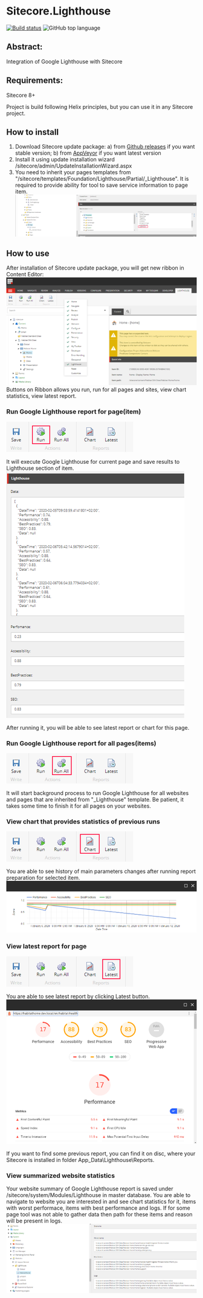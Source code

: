 # Sitecore.Lighthouse

[![Build status](https://ci.appveyor.com/api/projects/status/jsjfx04v9u929os2?svg=true)](https://ci.appveyor.com/project/Antonytm/sitecore-Lighthouse)
![GitHub top language](https://img.shields.io/github/languages/top/antonytm/sitecore.lighthouse)

## Abstract:

Integration of Google Lighthouse with Sitecore

## Requirements:
Sitecore 8+

Project is build following Helix principles, but you can use it in any Sitecore project.

## How to install

1. Download Sitecore update package: a) from [Github releases](https://github.com/Antonytm/Sitecore.Lighthouse/releases) if you want stable version; b) from [AppVeyor](https://ci.appveyor.com/project/Antonytm/sitecore-Lighthouse) if you want latest version
2. Install it using update installation wizard /sitecore/admin/UpdateInstallationWizard.aspx
3. You need to inherit your pages templates from "/sitecore/templates/Foundation/Lighthouse/Partial/_Lighthouse". It is required to provide ability for tool to save service information to page item.
![Inheritance](/docs/images/inheritance.png)

## How to use 

After installation of Sitecore update package, you will get new ribbon in Content Editor:
![Sitecore Ribbon](/docs/images/ribbon.png)
Buttons on Ribbon allows you run, run for all pages and sites, view chart statistics, view latest report.

### Run Google Lighthouse report for page(item)
![Run](/docs/images/run.png)

It will execute Google Lighthouse for current page and save results to Lighthouse section of item. 
![Service data](/docs/images/serviceData.png)

After running it, you will be able to see latest report or chart for this page.

### Run Google Lighthouse report for all pages(items)
![Run all](/docs/images/runAll.png)

It will start background process to run Google Lighthouse for all websites and pages that are inherited from "_Lighthouse" template.
Be patient, it takes some time to finish it for all pages on your websites.

### View chart that provides statistics of previous runs
![Chart](/docs/images/chart.png)

You are able to see history of main parameters changes after running report preparation for selected item.
![Chart example](/docs/images/chartExample.png)

### View latest report for page
![Latest report](/docs/images/latest.png)

You are able to see latest report by clicking Latest button. 
![Latest report example](/docs/images/latestExample.png)

If you want to find some previous report, you can find it on disc, where your Sitecore is installed in folder App_Data\Lighthouse\Reports. 

### View summarized website statistics
Your website summary of Google Lighthouse report is saved under /sitecore/system/Modules/Lighthouse in master database. You are able to navigate to website you are interested in and see chart statistics for it, items with worst performace, items with best performance and logs. If for some page tool was not able to gather data then path for these items and reason will be present in logs.
![Site summary](/docs/images/siteSummary.png)

